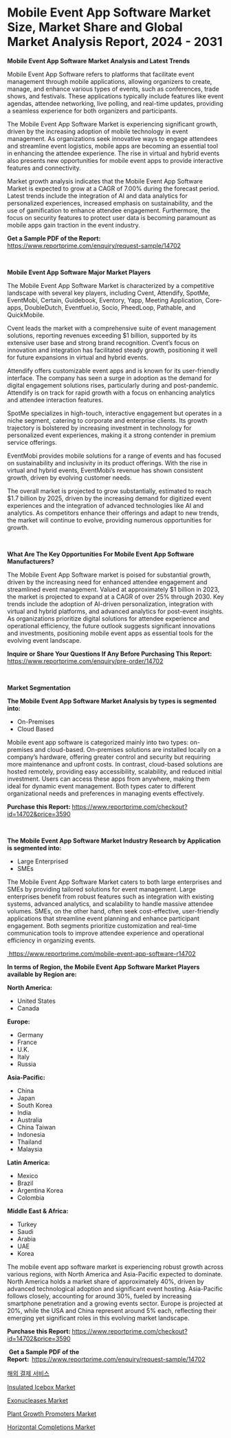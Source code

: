 <p><h1>Mobile Event App Software Market Size, Market Share and Global Market Analysis Report, 2024 - 2031</h1></p><p><strong>Mobile Event App Software Market Analysis and Latest Trends</strong></p>
<p><p>Mobile Event App Software refers to platforms that facilitate event management through mobile applications, allowing organizers to create, manage, and enhance various types of events, such as conferences, trade shows, and festivals. These applications typically include features like event agendas, attendee networking, live polling, and real-time updates, providing a seamless experience for both organizers and participants.</p><p>The Mobile Event App Software Market is experiencing significant growth, driven by the increasing adoption of mobile technology in event management. As organizations seek innovative ways to engage attendees and streamline event logistics, mobile apps are becoming an essential tool in enhancing the attendee experience. The rise in virtual and hybrid events also presents new opportunities for mobile event apps to provide interactive features and connectivity.</p><p>Market growth analysis indicates that the Mobile Event App Software Market is expected to grow at a CAGR of 7.00% during the forecast period. Latest trends include the integration of AI and data analytics for personalized experiences, increased emphasis on sustainability, and the use of gamification to enhance attendee engagement. Furthermore, the focus on security features to protect user data is becoming paramount as mobile apps gain traction in the event industry.</p></p>
<p><strong>Get a Sample PDF of the Report:&nbsp;</strong> <a href="https://www.reportprime.com/enquiry/request-sample/14702">https://www.reportprime.com/enquiry/request-sample/14702</a></p>
<p>&nbsp;</p>
<p><strong>Mobile Event App Software Major Market Players</strong></p>
<p><p>The Mobile Event App Software Market is characterized by a competitive landscape with several key players, including Cvent, Attendify, SpotMe, EventMobi, Certain, Guidebook, Eventory, Yapp, Meeting Application, Core-apps, DoubleDutch, Eventfuel.io, Socio, PheedLoop, Pathable, and QuickMobile. </p><p>Cvent leads the market with a comprehensive suite of event management solutions, reporting revenues exceeding $1 billion, supported by its extensive user base and strong brand recognition. Cvent’s focus on innovation and integration has facilitated steady growth, positioning it well for future expansions in virtual and hybrid events.</p><p>Attendify offers customizable event apps and is known for its user-friendly interface. The company has seen a surge in adoption as the demand for digital engagement solutions rises, particularly during and post-pandemic. Attendify is on track for rapid growth with a focus on enhancing analytics and attendee interaction features.</p><p>SpotMe specializes in high-touch, interactive engagement but operates in a niche segment, catering to corporate and enterprise clients. Its growth trajectory is bolstered by increasing investment in technology for personalized event experiences, making it a strong contender in premium service offerings.</p><p>EventMobi provides mobile solutions for a range of events and has focused on sustainability and inclusivity in its product offerings. With the rise in virtual and hybrid events, EventMobi’s revenue has shown consistent growth, driven by evolving customer needs.</p><p>The overall market is projected to grow substantially, estimated to reach $1.7 billion by 2025, driven by the increasing demand for digitized event experiences and the integration of advanced technologies like AI and analytics. As competitors enhance their offerings and adapt to new trends, the market will continue to evolve, providing numerous opportunities for growth.</p></p>
<p>&nbsp;</p>
<p><strong>What Are The Key Opportunities For Mobile Event App Software Manufacturers?</strong></p>
<p><p>The Mobile Event App Software market is poised for substantial growth, driven by the increasing need for enhanced attendee engagement and streamlined event management. Valued at approximately $1 billion in 2023, the market is projected to expand at a CAGR of over 25% through 2030. Key trends include the adoption of AI-driven personalization, integration with virtual and hybrid platforms, and advanced analytics for post-event insights. As organizations prioritize digital solutions for attendee experience and operational efficiency, the future outlook suggests significant innovations and investments, positioning mobile event apps as essential tools for the evolving event landscape.</p></p>
<p><strong>Inquire or Share Your Questions If Any Before Purchasing This Report:</strong> <a href="https://www.reportprime.com/enquiry/pre-order/14702">https://www.reportprime.com/enquiry/pre-order/14702</a></p>
<p>&nbsp;</p>
<p><strong>Market Segmentation</strong></p>
<p><strong>The Mobile Event App Software Market Analysis by types is segmented into:</strong></p>
<p><ul><li>On-Premises</li><li>Cloud Based</li></ul></p>
<p><p>Mobile event app software is categorized mainly into two types: on-premises and cloud-based. On-premises solutions are installed locally on a company’s hardware, offering greater control and security but requiring more maintenance and upfront costs. In contrast, cloud-based solutions are hosted remotely, providing easy accessibility, scalability, and reduced initial investment. Users can access these apps from anywhere, making them ideal for dynamic event management. Both types cater to different organizational needs and preferences in managing events effectively.</p></p>
<p><strong>Purchase this Report:&nbsp;</strong><a href="https://www.reportprime.com/checkout?id=14702&price=3590">https://www.reportprime.com/checkout?id=14702&price=3590</a></p>
<p>&nbsp;</p>
<p><strong>The Mobile Event App Software Market Industry Research by Application is segmented into:</strong></p>
<p><ul><li>Large Enterprised</li><li>SMEs</li></ul></p>
<p><p>The Mobile Event App Software Market caters to both large enterprises and SMEs by providing tailored solutions for event management. Large enterprises benefit from robust features such as integration with existing systems, advanced analytics, and scalability to handle massive attendee volumes. SMEs, on the other hand, often seek cost-effective, user-friendly applications that streamline event planning and enhance participant engagement. Both segments prioritize customization and real-time communication tools to improve attendee experience and operational efficiency in organizing events.</p></p>
<p><a href="https://www.reportprime.com/mobile-event-app-software-r14702">&nbsp;https://www.reportprime.com/mobile-event-app-software-r14702</a></p>
<p><strong>In terms of Region, the Mobile Event App Software Market Players available by Region are:</strong></p>
<p>
    <p> <strong> North America: </strong>
        <ul>
            <li>United States</li>
            <li>Canada</li>
        </ul>
        </p> 
    <p> <strong> Europe: </strong>
        <ul>
            <li>Germany</li>
            <li>France</li>
            <li>U.K.</li>
            <li>Italy</li>
            <li>Russia</li>
        </ul>
        </p> 
    <p> <strong> Asia-Pacific: </strong>
        <ul>
            <li>China</li>
            <li>Japan</li>
            <li>South Korea</li>
            <li>India</li>
            <li>Australia</li>
            <li>China Taiwan</li>
            <li>Indonesia</li>
            <li>Thailand</li>
            <li>Malaysia</li>
        </ul>
        </p> 
    <p> <strong> Latin America: </strong>
        <ul>
            <li>Mexico</li>
            <li>Brazil</li>
            <li>Argentina Korea</li>
            <li>Colombia</li>
        </ul>
        </p> 
    <p> <strong> Middle East & Africa: </strong>
        <ul>
            <li>Turkey</li>
            <li>Saudi</li>
            <li>Arabia</li>
            <li>UAE</li>
            <li>Korea</li>
        </ul>
    </p>
    </p>
<p><p>The mobile event app software market is experiencing robust growth across various regions, with North America and Asia-Pacific expected to dominate. North America holds a market share of approximately 40%, driven by advanced technological adoption and significant event hosting. Asia-Pacific follows closely, accounting for around 30%, fueled by increasing smartphone penetration and a growing events sector. Europe is projected at 20%, while the USA and China represent around 5% each, reflecting their emerging yet significant roles in this evolving market landscape.</p></p>
<p><strong>Purchase this Report: </strong><a href="https://www.reportprime.com/checkout?id=14702&price=3590">https://www.reportprime.com/checkout?id=14702&price=3590</a></p>
<p>&nbsp;<strong>Get a Sample PDF of the Report:&nbsp;&nbsp;</strong><a href="https://www.reportprime.com/enquiry/request-sample/14702">https://www.reportprime.com/enquiry/request-sample/14702</a></p>
<p><strong></strong></p>
<p><p><a href="https://medium.com/@luigispence46/%EC%84%B8%EA%B3%84-cross-border-payment-service-market-%EC%9D%80-2024%EC%97%90%EC%84%9C-2031%EB%A1%9C-%EC%97%B0%ED%8F%89%EA%B7%A0-%EC%A6%9D%EA%B0%80%EC%9C%A8%EC%9D%84-%EB%B3%B4%EC%9D%BC-%EA%B2%83%EC%9C%BC%EB%A1%9C-%EC%98%88%EC%83%81%EB%90%A9%EB%8B%88%EB%8B%A4-2b67ca28528a">해외 결제 서비스</a></p><p><a href="https://medium.com/@caylawisoky8698/the-insulated-icebox-market-has-grown-significantly-as-a-result-of-several-important-causes-ea1c86cf983d">Insulated Icebox Market</a></p><p><a href="https://www.linkedin.com/pulse/exonucleases-market-essentials-key-players-demand-drivers-roi-potential-tbshe?trackingId=eOGPnarhR7CkPgsI%2F8jZdQ%3D%3D">Exonucleases Market</a></p><p><a href="https://issuu.com/reportprime-2/docs/plant-growth-promoters-market-size-_284c629036b808">Plant Growth Promoters Market</a></p><p><a href="https://github.com/FassouRP/Market-Research-Report-List-6/blob/main/horizontal-completions-market.md">Horizontal Completions Market</a></p></p>